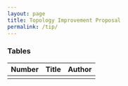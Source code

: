 ```yaml
---
layout: page
title: Topology Improvement Proposal
permalink: /tip/
---
```


### Tables

| Number | Title | Author |
| ------ | ----- | ------ |
|        |       |        |
